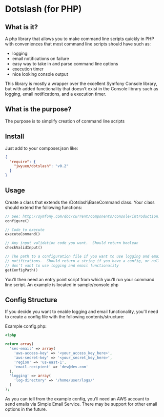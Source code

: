 # Dotslash (for PHP) 

## What is it?
A php library that allows you to make command line scripts quickly in PHP with
conveniences that most command line scripts should have such as: 
- logging
- email notifications on failure
- easy way to take in and parse command line options
- execution timer
- nice looking console output

This library is mostly a wrapper over the excellent Symfony Console library, but
with added functionality that doesn't exist in the Console library such as
logging, email notifications, and a execution timer.

## What is the purpose?
The purpose is to simplify creation of command line scripts

## Install
Just add to your composer.json like:
```json
{
  "require": {
    "jwyuen/dotslash": "v0.2"
  }
}
``` 

## Usage
Create a class that extends the \Dotslash\BaseCommand class.  Your class should
extend the following functions:

```php
// See: http://symfony.com/doc/current/components/console/introduction.html
configure()

// Code to execute
executeCommand()

// Any input validation code you want.  Should return boolean
checkValidInput()

// The path to a configuration file if you want to use logging and email
// notifications.  Should return a string if you have a config, or null if you
// don't want to use logging and email functionality
getConfigPath()
```

You'll then need an entry point script from which you'll run your command line
script.  An example is located in sample/console.php

## Config Structure
If you decide you want to enable logging and email functionality, you'll need to
create a config file with the following contents/structure:


Example config.php:
```php
<?php

return array(
  'ses-email' => array(
    'aws-access-key' => '<your_access_key_here>',
    'aws-secret-key' => '<your_secret_key_here>',
    'region' => 'us-east-1',
    'email-recipient' => 'dev@dev.com'
  ),
  'logging' => array(
    'log-directory' => '/home/user/logs/'
  )
);
```

As you can tell from the example config, you'll need an AWS account to send
emails via Simple Email Service.  There may be support for other email options
in the future.

